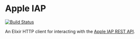 # Apple IAP

[![Build Status](https://travis-ci.org/oddnetworks/apple_iap_elixir.svg?branch=master)](https://travis-ci.org/oddnetworks/apple_iap_elixir)

An Elixir HTTP client for interacting with the [Apple IAP REST API](https://developer.apple.com/library/content/releasenotes/General/ValidateAppStoreReceipt/Chapters/ValidateRemotely.html).
